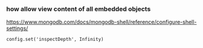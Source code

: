 
### how allow view content of all embedded objects
https://www.mongodb.com/docs/mongodb-shell/reference/configure-shell-settings/
```
config.set('inspectDepth', Infinity)
```